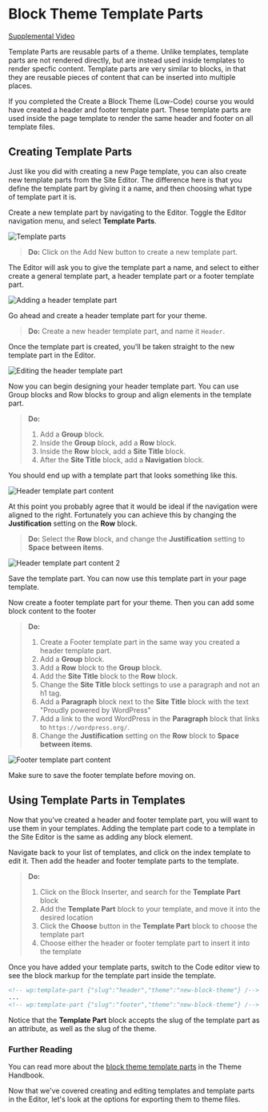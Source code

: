 # Block Theme Template Parts

[Supplemental Video](https://wordpress.org/support/article/site-editor/)

Template Parts are reusable parts of a theme. Unlike templates, template parts are not rendered directly, but are instead used inside templates to render specfic content. Template parts are very similar to blocks, in that they are reusable pieces of content that can be inserted into multiple places.

If you completed the Create a Block Theme (Low-Code) course you would have created a header and footer template part. These template parts are used inside the page template to render the same header and footer on all template files.

## Creating Template Parts

Just like you did with creating a new Page template, you can also create new template parts from the Site Editor. The difference here is that you define the template part by giving it a name, and then choosing what type of template part it is.

Create a new template part by navigating to the Editor. Toggle the Editor navigation menu, and select **Template Parts**.

![Template parts](https://learn.wordpress.org/files/2022/10/editor-template-parts.png)

> **Do:** Click on the Add New button to create a new template part. 

The Editor will ask you to give the template part a name, and select to either create a general template part, a header template part or a footer template part. 

![Adding a header template part](https://learn.wordpress.org/files/2022/10/editor-header-template-part.png)

Go ahead and create a header template part for your theme.

> **Do:** Create a new header template part, and name it `Header`.

Once the template part is created, you'll be taken straight to the new template part in the Editor.

![Editing the header template part](https://learn.wordpress.org/files/2022/10/editor-edit-header-template-part.png)

Now you can begin designing your header template part. You can use Group blocks and Row blocks to group and align elements in the template part.

> **Do:** 
> 1. Add a **Group** block.
> 2. Inside the **Group** block, add a **Row** block.
> 3. Inside the **Row** block, add a **Site Title** block.
> 4. After the **Site Title** block, add a **Navigation** block.

You should end up with a template part that looks something like this.

![Header template part content](https://learn.wordpress.org/files/2022/10/editor-header-template-part-content.png)

At this point you probably agree that it would be ideal if the navigation were aligned to the right. Fortunately you can achieve this by changing the **Justification** setting on the **Row** block. 

> **Do:** Select the **Row** block, and change the **Justification** setting to **Space between items**.

![Header template part content 2](https://learn.wordpress.org/files/2022/10/editor-header-template-part-content-space.png)

Save the template part. You can now use this template part in your page template.

Now create a footer template part for your theme. Then you can add some block content to the footer

> **Do:**
> 1. Create a Footer template part in the same way you created a header template part.
> 2. Add a **Group** block.
> 3. Add a **Row** block to the **Group** block.
> 4. Add the **Site Title** block to the **Row** block.
> 5. Change the **Site Title** block settings to use a paragraph and not an h1 tag.
> 6. Add a **Paragraph** block next to the **Site Title** block with the text "Proudly powered by WordPress"
> 7. Add a link to the word WordPress in the **Paragraph** block that links to `https://wordpress.org/`.
> 8. Change the **Justification** setting on the **Row** block to **Space between items**.

![Footer template part content](https://learn.wordpress.org/files/2022/10/editor-footer-template-part-content.png)

Make sure to save the footer template before moving on.

## Using Template Parts in Templates

Now that you've created a header and footer template part, you will want to use them in your templates. Adding the template part code to a template in the Site Editor is the same as adding any block element. 

Navigate back to your list of templates, and click on the index template to edit it. Then add the header and footer template parts to the template. 

> **Do:**
> 1. Click on the Block Inserter, and search for the **Template Part** block
> 2. Add the **Template Part** block to your template, and move it into the desired location
> 2. Click the **Choose** button in the **Template Part** block to choose the template part
> 4. Choose either the header or footer template part to insert it into the template

Once you have added your template parts, switch to the Code editor view to see the block markup for the template part inside the template.

```html
<!-- wp:template-part {"slug":"header","theme":"new-block-theme"} /-->
...
<!-- wp:template-part {"slug":"footer","theme":"new-block-theme"} /-->
```

Notice that the **Template Part** block accepts the slug of the template part as an attribute, as well as the slug of the theme. 

### Further Reading

You can read more about the [block theme template parts](https://developer.wordpress.org/themes/block-themes/templates-and-template-parts/) in the Theme Handbook.

Now that we've covered creating and editing templates and template parts in the Editor, let's look at the options for exporting them to theme files.